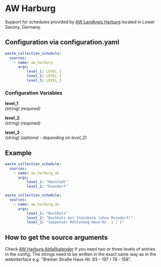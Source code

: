 # AW Harburg

Support for schedules provided by [AW Landkreis Harburg](https://www.landkreis-harburg.de) located in Lower Saxony, Germany.

## Configuration via configuration.yaml

```yaml
waste_collection_schedule:
  sources:
    - name: aw_harburg
      args:
          level_1: LEVEL_1
          level_2: LEVEL_2
          level_3: LEVEL_3
```

### Configuration Variables

**level_1**<br>
*(string) (required)*

**level_2**<br>
*(string) (required)*

**level_3**<br>
*(string) (optional - depending on level_2)*

## Example

```yaml
waste_collection_schedule:
  sources:
    - name: aw_harburg_de
      args:
          level_1: "Hanstedt"
          level_2: "Evendorf"
```


```yaml
waste_collection_schedule:
  sources:
    - name: aw_harburg_de
      args:
          level_1: "Buchholz"
          level_2: "Buchholz mit Steinbeck (ohne Reindorf)"
          level_3: "Seppenser Mühlenweg Haus-Nr. 1 / 2"
```

## How to get the source arguments

Check [AW Harburg Abfallkalender](https://www.landkreis-harburg.de/bauen-umwelt/abfallwirtschaft/abfallkalender/) if you need two or three levels of entries in the config. The strings need to be written in the exact same way as in the webinterface e.g. "Bremer Straße Haus-Nr. 93 - 197 / 78 - 158".

